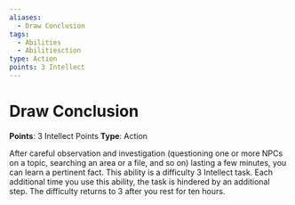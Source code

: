 ```yaml
---
aliases:
  - Draw Conclusion
tags:
  - Abilities
  - Abilitiesction
type: Action
points: 3 Intellect
---
```


# Draw Conclusion

**Points**: 3 Intellect Points
**Type**: Action

After careful observation and investigation (questioning one or more NPCs on a topic, searching an area or a file, and so on) lasting a few minutes, you can learn a pertinent fact. This ability is a difficulty 3 Intellect task. Each additional time you use this ability, the task is hindered by an additional step. The difficulty returns to 3 after you rest for ten hours.
